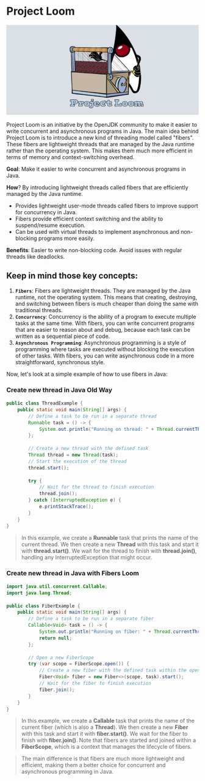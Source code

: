 # Project Loom

![loom_project.jpeg](assets/loom_project.jpeg?t=1701382166350)

Project Loom is an initiative by the OpenJDK community to make it easier to write concurrent and asynchronous programs in Java. The main idea behind Project Loom is to introduce a new kind of threading model called "fibers". These fibers are lightweight threads that are managed by the Java runtime rather than the operating system. This makes them much more efficient in terms of memory and context-switching overhead.

**Goal**: Make it easier to write concurrent and asynchronous programs in Java.

**How**? By introducing lightweight threads called fibers that are efficiently managed by the Java runtime.

* Provides lightweight user-mode threads called fibers to improve support for concurrency in Java.
* Fibers provide efficient context switching and the ability to suspend/resume execution.
* Can be used with virtual threads to implement asynchronous and non-blocking programs more easily.

**Benefits**: Easier to write non-blocking code. Avoid issues with regular threads like deadlocks.

## Keep in mind those key concepts:

1. **`Fibers`**: Fibers are lightweight threads. They are managed by the Java runtime, not the operating system. This means that creating, destroying, and switching between fibers is much cheaper than doing the same with traditional threads.
2. **`Concurrency`**: Concurrency is the ability of a program to execute multiple tasks at the same time. With fibers, you can write concurrent programs that are easier to reason about and debug, because each task can be written as a sequential piece of code.
3. **`Asynchronous Programming`**: Asynchronous programming is a style of programming where tasks are executed without blocking the execution of other tasks. With fibers, you can write asynchronous code in a more straightforward, synchronous style.

Now, let's look at a simple example of how to use fibers in Java:

### Create new thread in Java Old Way

```java
public class ThreadExample {
    public static void main(String[] args) {
        // Define a task to be run in a separate thread
        Runnable task = () -> {
            System.out.println("Running on thread: " + Thread.currentThread().getName());
        };

        // Create a new thread with the defined task
        Thread thread = new Thread(task);
        // Start the execution of the thread
        thread.start();

        try {
            // Wait for the thread to finish execution
            thread.join();
        } catch (InterruptedException e) {
            e.printStackTrace();
        }
    }
}
```

> In this example, we create a **Runnable** task that prints the name of the current thread. We then create a new **Thread** with this task and start it with **thread.start()**. We wait for the thread to finish with **thread.join()**, handling any InterruptedException that might occur.

### Create new thread in Java with Fibers Loom

```java
import java.util.concurrent.Callable;
import java.lang.Thread;

public class FiberExample {
    public static void main(String[] args) {
        // Define a task to be run in a separate fiber
        Callable<Void> task = () -> {
            System.out.println("Running on fiber: " + Thread.currentThread().getName());
            return null;
        };

        // Open a new FiberScope
        try (var scope = FiberScope.open()) {
            // Create a new fiber with the defined task within the opened FiberScope
            Fiber<Void> fiber = new Fiber<>(scope, task).start();
            // Wait for the fiber to finish execution
            fiber.join();
        }
    }
}
```

> In this example, we create a **Callable** task that prints the name of the current fiber (which is also a **Thread**). We then create a new **Fiber** with this task and start it with **fiber.start()**. We wait for the fiber to finish with **fiber.join()**. Note that fibers are started and joined within a **FiberScope**, which is a context that manages the lifecycle of fibers.

> The main difference is that fibers are much more lightweight and efficient, making them a better choice for concurrent and asynchronous programming in Java.
